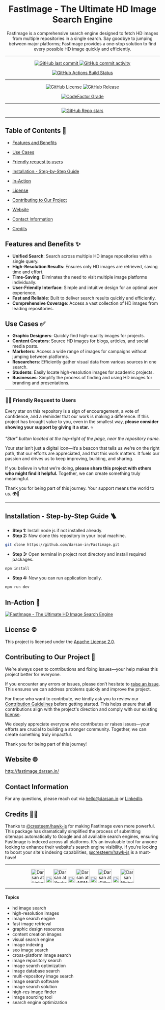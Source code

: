 <div align="center">

# FastImage - The Ultimate HD Image Search Engine

<p id="intro">FastImage is a comprehensive search engine designed to fetch HD images from multiple repositories in a single search. Say goodbye to jumping between major platforms; FastImage provides a one-stop solution to find every possible HD image quickly and efficiently.</p>

---

<p>

<span>
  <a href="https://github.com/darsan-in/Fastimage/commits/main">
    <img src="https://img.shields.io/github/last-commit/darsan-in/Fastimage?display_timestamp=committer&style=for-the-badge&label=Updated%20On" alt="GitHub last commit"/>
  </a>
</span>

<span>
  <a href="">
    <img src="https://img.shields.io/github/commit-activity/m/darsan-in/Fastimage?style=for-the-badge&label=Commit%20Activity" alt="GitHub commit activity"/>
  </a>
</span>

</p>

<p>

<span>
  <a href="https://github.com/darsan-in/Fastimage/actions/workflows/nextjs.yml">
    <img src="https://img.shields.io/github/actions/workflow/status/darsan-in/Fastimage/nextjs.yml?style=for-the-badge&label=Build%20Status" alt="GitHub Actions Build Status"/>
  </a>
</span>

</p>

---

<p>

<span>
  <a href="LICENSE">
    <img src="https://img.shields.io/github/license/darsan-in/Fastimage?style=for-the-badge&label=License" alt="GitHub License"/>
  </a>
</span>

<span>
  <a href="https://github.com/darsan-in/Fastimage/releases">
    <img src="https://img.shields.io/github/v/release/darsan-in/Fastimage?include_prereleases&sort=date&display_name=tag&style=for-the-badge&label=Latest%20Version" alt="GitHub Release"/>
  </a>
</span>

</p>

<p>

<span>
  <a href="https://www.codefactor.io/repository/github/darsan-in/Fastimage/issues/main">
    <img src="https://img.shields.io/codefactor/grade/github/darsan-in/Fastimage?style=for-the-badge&label=Code%20Quality%20Grade" alt="CodeFactor Grade"/>
  </a>
</span>

</p>

---

<p>

<span>
  <a href="">
    <img src="https://img.shields.io/github/stars/darsan-in/Fastimage?style=for-the-badge&label=Stars" alt="GitHub Repo stars"/>
  </a>
</span>

</p>

---

</div>

## Table of Contents 📝

- [Features and Benefits](#features-and-benefits-)
- [Use Cases](#use-cases-)
- [Friendly request to users](#-friendly-request-to-users)

- [Installation - Step-by-Step Guide](#installation---step-by-step-guide-)
- [In-Action](#in-action-)

- [License](#license-%EF%B8%8F)
- [Contributing to Our Project](#contributing-to-our-project-)
- [Website](#website-)

- [Contact Information](#contact-information)
- [Credits](#credits-)

## Features and Benefits ✨

- **Unified Search**: Search across multiple HD image repositories with a single query.
- **High-Resolution Results**: Ensures only HD images are retrieved, saving time and effort.
- **Time-Saving**: Eliminates the need to visit multiple image platforms individually.
- **User-Friendly Interface**: Simple and intuitive design for an optimal user experience.
- **Fast and Reliable**: Built to deliver search results quickly and efficiently.
- **Comprehensive Coverage**: Access a vast collection of HD images from leading repositories.

## Use Cases ✅

- **Graphic Designers**: Quickly find high-quality images for projects.
- **Content Creators**: Source HD images for blogs, articles, and social media posts.
- **Marketers**: Access a wide range of images for campaigns without jumping between platforms.
- **Researchers**: Efficiently gather visual data from various sources in one search.
- **Students**: Easily locate high-resolution images for academic projects.
- **Businesses**: Simplify the process of finding and using HD images for branding and presentations.

---

### 🙏🏻 Friendly Request to Users

Every star on this repository is a sign of encouragement, a vote of confidence, and a reminder that our work is making a difference. If this project has brought value to you, even in the smallest way, **please consider showing your support by giving it a star.** ⭐

_"Star" button located at the top-right of the page, near the repository name._

Your star isn’t just a digital icon—it’s a beacon that tells us we're on the right path, that our efforts are appreciated, and that this work matters. It fuels our passion and drives us to keep improving, building, and sharing.

If you believe in what we’re doing, **please share this project with others who might find it helpful.** Together, we can create something truly meaningful.

Thank you for being part of this journey. Your support means the world to us. 🌍💖

---

## Installation - Step-by-Step Guide 🪜

- **Step 1:** Install node js if not installed already.
- **Step 2:** Now clone this repository in your local machine.

```bash
git clone https://github.com/darsan-in/Fastimage.git
```

- **Step 3:** Open terminal in project root directory and install required packages.

```bash
npm install
```

- **Step 4:** Now you can run application locally.

```bash
npm run dev
```

## In-Action 🤺

[![FastImage - The Ultimate HD Image Search Engine](https://img.youtube.com/vi/lsVA0yjNYNw/maxresdefault.jpg)](https://www.youtube.com/watch?v=lsVA0yjNYNw)

## License ©️

This project is licensed under the [Apache License 2.0](LICENSE).

## Contributing to Our Project 🤝

We’re always open to contributions and fixing issues—your help makes this project better for everyone.

If you encounter any errors or issues, please don’t hesitate to [raise an issue](../../issues/new). This ensures we can address problems quickly and improve the project.

For those who want to contribute, we kindly ask you to review our [Contribution Guidelines](CONTRIBUTING) before getting started. This helps ensure that all contributions align with the project's direction and comply with our existing [license](LICENSE).

We deeply appreciate everyone who contributes or raises issues—your efforts are crucial to building a stronger community. Together, we can create something truly impactful.

Thank you for being part of this journey!

## Website 🌐

<a id="url" href="http://fastimage.darsan.in/">http://fastimage.darsan.in/</a>

## Contact Information

For any questions, please reach out via hello@darsan.in or [LinkedIn](https://www.linkedin.com/in/darsan-in/).

## Credits 🙏🏻

Thanks to [@cresteem/hawk-js](https://github.com/cresteem/hawk-js) for making FastImage even more powerful. This package has dramatically simplified the process of submitting sitemaps automatically to Google and all available search engines, ensuring FastImage is indexed across all platforms. It's an invaluable tool for anyone looking to enhance their website's search engine visibility. If you're looking to boost your site's indexing capabilities, [@cresteem/hawk-js](https://github.com/cresteem/hawk-js) is a must-have!

---

<p align="center">

<span>
<a href="https://www.linkedin.com/in/darsan-in/"><img width='45px' height='45px' src="https://darsan.in/readme-src/footer-icons/linkedin.png" alt="Darsan at Linkedin"></a>
</span>

<span>
  <img width='20px' height='20px' src="https://darsan.in/readme-src/footer-icons/gap.png" alt="place holder image">
</span>

<span>
<a href="https://www.youtube.com/@darsan-in"><img width='45px' height='45px' src="https://darsan.in/readme-src/footer-icons/youtube.png" alt="Darsan at Youtube"></a>
</span>

<span>
  <img width='20px' height='20px' src="https://darsan.in/readme-src/footer-icons/gap.png" alt="place holder image">
</span>

<span>
<a href="https://www.npmjs.com/~darsan.in"><img width='45px' height='45px' src="https://darsan.in/readme-src/footer-icons/npm.png" alt="Darsan at NPM"></a>
</span>

<span>
  <img width='20px' height='20px' src="https://darsan.in/readme-src/footer-icons/gap.png" alt="place holder image">
</span>

<span>
<a href="https://github.com/darsan-in"><img width='45px' height='45px' src="https://darsan.in/readme-src/footer-icons/github.png" alt="Darsan at Github"></a>
</span>

<span>
  <img width='20px' height='20px' src="https://darsan.in/readme-src/footer-icons/gap.png" alt="place holder image">
</span>

<span>
<a href="https://darsan.in/"><img width='45px' height='45px' src="https://darsan.in/readme-src/footer-icons/website.png" alt="Darsan Website"></a>
</span>

<p>

---

#### Topics

<ul id="keywords">
<li>hd image search</li>
<li>high-resolution images</li>
<li>image search engine</li>
<li>fast image retrieval</li>
<li>graphic design resources</li>
<li>content creation images</li>
<li>visual search engine</li>
<li>image indexing</li>
<li>seo image search</li>
<li>cross-platform image search</li>
<li>image repository search</li>
<li>image search optimization</li>
<li>image database search</li>
<li>multi-repository image search</li>
<li>image search software</li>
<li>image search solution</li>
<li>high-res image finder</li>
<li>image sourcing tool</li>
<li>search engine optimization</li>
</ul>
